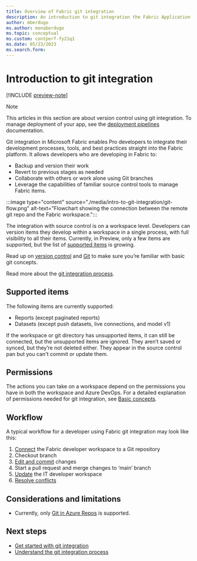 ```yaml
---
title: Overview of Fabric git integration 
description: An introduction to git integration the Fabric Application lifecycle management (ALM) tool
author: mberdugo
ms.author: monaberdugo
ms.topic: conceptual
ms.custom: contperf-fy21q1
ms.date: 05/23/2023
ms.search.form: 
---
```


# Introduction to git integration

[!INCLUDE [preview-note](../../includes/preview-note.md)]

> [!NOTE]
> This articles in this section are about version control using git integration. To manage deployment of your app, see the [deployment pipelines](../deployment-pipelines/intro-to-deployment-pipelines.md) documentation.

Git integration in Microsoft Fabric enables Pro developers to integrate their development processes, tools, and best practices straight into the Fabric platform. It allows developers who are developing in Fabric to:

* Backup and version their work
* Revert to previous stages as needed
* Collaborate with others or work alone using Git branches
* Leverage the capabilities of familiar source control tools to manage Fabric items.

:::image type="content" source="./media/intro-to-git-integration/git-flow.png" alt-text="Flowchart showing the connection between the remote git repo and the Fabric workspace.":::

The integration with source control is on a workspace level. Developers can version items they develop within a workspace in a single process, with full visibility to all their items. Currently, in Preview, only a few items are supported, but the list of [supported items](#supported-items) is growing.

Read up on [version control](/devops/develop/git/what-is-version-control) and [Git](/devops/develop/git/what-is-git) to make sure you’re familiar with basic git concepts.  

Read more about the [git integration process](./git-integration-process.md).

## Supported items

The following items are currently supported:

* Reports (except paginated reports)
* Datasets (except push datasets, live connections, and model v1)

If the workspace or git directory has unsupported items, it can still be connected, but the unsupported items are ignored. They aren’t saved or synced, but they’re not deleted either. They appear in the source control pan but you can't commit or update them.

## Permissions

The actions you can take on a workspace depend on the permissions you have in both the workspace and Azure DevOps. For a detailed explanation of permissions needed for git integration, see [Basic concepts](./git-integration-process.md#permissions).

## Workflow

A typical workflow for a developer using Fabric git integration may look like this:

1. [Connect](./git-get-started.md#connect-a-workspace-to-an-azure-repo) the Fabric developer workspace to a Git repository
1. Checkout branch
1. [Edit and commit](./git-get-started.md#commit-changes-to-git) changes​
1. Start a pull request and merge changes to ‘main’ branch​
1. [Update](./git-get-started.md#update-workspace-from-git) the IT developer workspace
1. [Resolve conflicts](./conflict-resolution.md)

## Considerations and limitations

* Currently, only [Git in Azure Repos](/en-us/azure/devops/user-guide/code-with-git) is supported.

## Next steps

* [Get started with git integration](./git-get-started.md)
* [Understand the git integration process](./git-integration-process.md)
